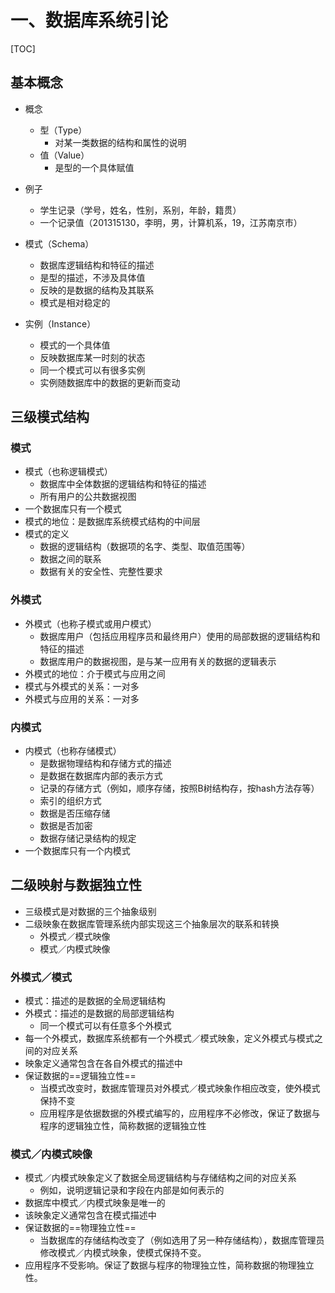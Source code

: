 # 一、数据库系统引论

[TOC]

## 基本概念

- 概念
  - 型（Type）
    - 对某一类数据的结构和属性的说明
  - 值（Value）
    - 是型的一个具体赋值
- 例子
  - 学生记录（学号，姓名，性别，系别，年龄，籍贯）
  - 一个记录值（201315130，李明，男，计算机系，19，江苏南京市）

- 模式（Schema）
  - 数据库逻辑结构和特征的描述
  - 是型的描述，不涉及具体值
  - 反映的是数据的结构及其联系
  - 模式是相对稳定的
- 实例（Instance）
  - 模式的一个具体值
  - 反映数据库某一时刻的状态
  - 同一个模式可以有很多实例
  - 实例随数据库中的数据的更新而变动

## 三级模式结构

### 模式

- 模式（也称逻辑模式）
  - 数据库中全体数据的逻辑结构和特征的描述
  - 所有用户的公共数据视图
- 一个数据库只有一个模式
- 模式的地位：是数据库系统模式结构的中间层
- 模式的定义
  - 数据的逻辑结构（数据项的名字、类型、取值范围等）
  - 数据之间的联系
  - 数据有关的安全性、完整性要求

### 外模式

- 外模式（也称子模式或用户模式）
  - 数据库用户（包括应用程序员和最终用户）使用的局部数据的逻辑结构和特征的描述
  - 数据库用户的数据视图，是与某一应用有关的数据的逻辑表示
- 外模式的地位：介于模式与应用之间
- 模式与外模式的关系：一对多
- 外模式与应用的关系：一对多

### 内模式

- 内模式（也称存储模式）
  - 是数据物理结构和存储方式的描述
  - 是数据在数据库内部的表示方式
  - 记录的存储方式（例如，顺序存储，按照B树结构存，按hash方法存等）
  - 索引的组织方式
  - 数据是否压缩存储
  - 数据是否加密
  - 数据存储记录结构的规定
- 一个数据库只有一个内模式

## 二级映射与数据独立性

- 三级模式是对数据的三个抽象级别
- 二级映象在数据库管理系统内部实现这三个抽象层次的联系和转换
  - 外模式／模式映像
  - 模式／内模式映像 

### 外模式／模式

- 模式：描述的是数据的全局逻辑结构
- 外模式：描述的是数据的局部逻辑结构 
  - 同一个模式可以有任意多个外模式 
- 每一个外模式，数据库系统都有一个外模式／模式映象，定义外模式与模式之间的对应关系
- 映象定义通常包含在各自外模式的描述中
- 保证数据的==逻辑独立性==
  - 当模式改变时，数据库管理员对外模式／模式映象作相应改变，使外模式保持不变
  - 应用程序是依据数据的外模式编写的，应用程序不必修改，保证了数据与程序的逻辑独立性，简称数据的逻辑独立性

### 模式／内模式映像

- 模式／内模式映象定义了数据全局逻辑结构与存储结构之间的对应关系
  - 例如，说明逻辑记录和字段在内部是如何表示的
- 数据库中模式／内模式映象是唯一的
- 该映象定义通常包含在模式描述中
- 保证数据的==物理独立性==
  - 当数据库的存储结构改变了（例如选用了另一种存储结构），数据库管理员修改模式／内模式映象，使模式保持不变。
- 应用程序不受影响。保证了数据与程序的物理独立性，简称数据的物理独立性。